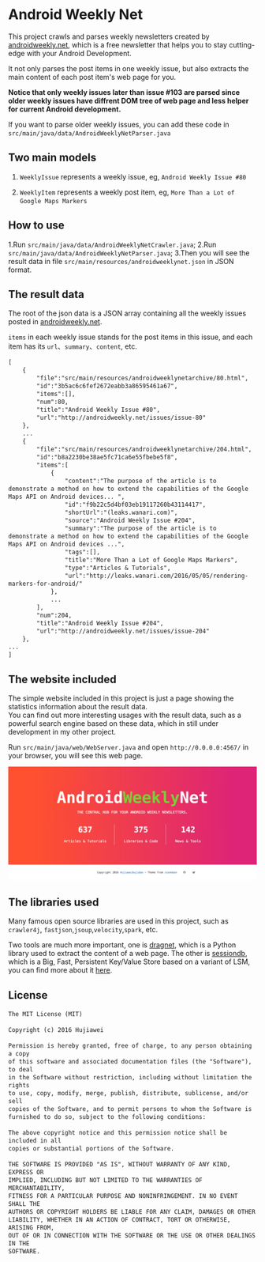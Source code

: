 
# Android Weekly Net

This project crawls and parses weekly newsletters created by [androidweekly.net](http://androidweekly.net/), which is a free newsletter that helps you to stay cutting-edge with your Android Development.

It not only parses the post items in one weekly issue, but also extracts the main content of each post item's web page for you. 

**Notice that only weekly issues later than issue #103 are parsed since older weekly issues have diffrent DOM tree of web page and less helper for current Android development.**

If you want to parse older weekly issues, you can add these code in `src/main/java/data/AndroidWeeklyNetParser.java`

## Two main models

1. `WeeklyIssue` represents a weekly issue, eg, `Android Weekly Issue #80`

2. `WeeklyItem` represents a weekly post item, eg, `More Than a Lot of Google Maps Markers`

## How to use

1.Run `src/main/java/data/AndroidWeeklyNetCrawler.java`;
2.Run `src/main/java/data/AndroidWeeklyNetParser.java`;
3.Then you will see the result data in file `src/main/resources/androidweeklynet.json` in JSON format.

## The result data

The root of the json data is a JSON array containing all the weekly issues posted in [androidweekly.net](http://androidweekly.net/).

`items` in each weekly issue stands for the post items in this issue, and each item has its `url`、`summary`、`content`, etc.

```
[
	{
		"file":"src/main/resources/androidweeklynetarchive/80.html",
		"id":"3b5ac6c6fef2672eabb3a86595461a67",
		"items":[],
		"num":80,
		"title":"Android Weekly Issue #80",
		"url":"http://androidweekly.net/issues/issue-80"
	},
	...
    {
        "file":"src/main/resources/androidweeklynetarchive/204.html",
        "id":"b8a2230be38ae5fc71ca6e55fbebe5f8",
        "items":[
            {
                "content":"The purpose of the article is to demonstrate a method on how to extend the capabilities of the Google Maps API on Android devices... ",
                "id":"f9b22c5d4bf03eb19117260b43114417",
                "shortUrl":"(leaks.wanari.com)",
                "source":"Android Weekly Issue #204",
                "summary":"The purpose of the article is to demonstrate a method on how to extend the capabilities of the Google Maps API on Android devices ...",
                "tags":[],
                "title":"More Than a Lot of Google Maps Markers",
                "type":"Articles & Tutorials",
                "url":"http://leaks.wanari.com/2016/05/05/rendering-markers-for-android/"
            },
            ...
        ],
        "num":204,
        "title":"Android Weekly Issue #204",
        "url":"http://androidweekly.net/issues/issue-204"
    },
...
]
```

## The website included

The simple website included in this project is just a page showing the statistics information about the result data.    
You can find out more interesting usages with the result data, such as a powerful search engine based on these data, which in still under development in my other project.  

Run `src/main/java/web/WebServer.java` and open `http://0.0.0.0:4567/` in your browser, you will see this web page.

![image](androidweeklynet.png)

## The libraries used 

Many famous open source libraries are used in this project, such as `crawler4j`, `fastjson`,`jsoup`,`velocity`,`spark`, etc.

Two tools are much more important, one is [dragnet](https://github.com/seomoz/dragnet), which is a Python library used to extract the content of a web page. The other is [sessiondb](https://github.com/ctriposs/sessdb), which is a Big, Fast, Persistent Key/Value Store based on a variant of LSM, you can find more about it [here](http://ctriposs.github.io/sessdb/).

## License

```
The MIT License (MIT)

Copyright (c) 2016 Hujiawei

Permission is hereby granted, free of charge, to any person obtaining a copy
of this software and associated documentation files (the "Software"), to deal
in the Software without restriction, including without limitation the rights
to use, copy, modify, merge, publish, distribute, sublicense, and/or sell
copies of the Software, and to permit persons to whom the Software is
furnished to do so, subject to the following conditions:

The above copyright notice and this permission notice shall be included in all
copies or substantial portions of the Software.

THE SOFTWARE IS PROVIDED "AS IS", WITHOUT WARRANTY OF ANY KIND, EXPRESS OR
IMPLIED, INCLUDING BUT NOT LIMITED TO THE WARRANTIES OF MERCHANTABILITY,
FITNESS FOR A PARTICULAR PURPOSE AND NONINFRINGEMENT. IN NO EVENT SHALL THE
AUTHORS OR COPYRIGHT HOLDERS BE LIABLE FOR ANY CLAIM, DAMAGES OR OTHER
LIABILITY, WHETHER IN AN ACTION OF CONTRACT, TORT OR OTHERWISE, ARISING FROM,
OUT OF OR IN CONNECTION WITH THE SOFTWARE OR THE USE OR OTHER DEALINGS IN THE
SOFTWARE.
```
